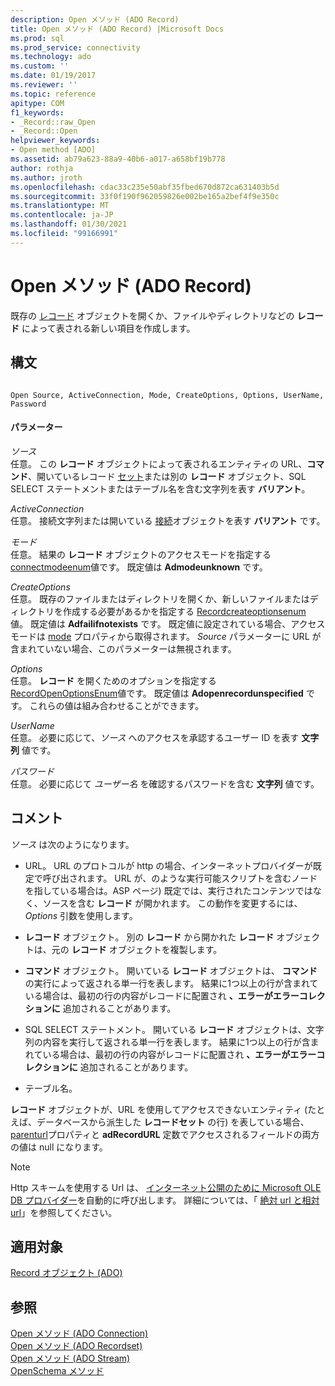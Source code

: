```yaml
---
description: Open メソッド (ADO Record)
title: Open メソッド (ADO Record) |Microsoft Docs
ms.prod: sql
ms.prod_service: connectivity
ms.technology: ado
ms.custom: ''
ms.date: 01/19/2017
ms.reviewer: ''
ms.topic: reference
apitype: COM
f1_keywords:
- _Record::raw_Open
- _Record::Open
helpviewer_keywords:
- Open method [ADO]
ms.assetid: ab79a623-88a9-40b6-a017-a658bf19b778
author: rothja
ms.author: jroth
ms.openlocfilehash: cdac33c235e50abf35fbed670d872ca631403b5d
ms.sourcegitcommit: 33f0f190f962059826e002be165a2bef4f9e350c
ms.translationtype: MT
ms.contentlocale: ja-JP
ms.lasthandoff: 01/30/2021
ms.locfileid: "99166991"
---
```

# <a name="open-method-ado-record"></a>Open メソッド (ADO Record)
既存の [レコード](./record-object-ado.md) オブジェクトを開くか、ファイルやディレクトリなどの **レコード** によって表される新しい項目を作成します。  
  
## <a name="syntax"></a>構文  
  
```  
  
Open Source, ActiveConnection, Mode, CreateOptions, Options, UserName, Password  
```  
  
#### <a name="parameters"></a>パラメーター  
 *ソース*  
 任意。 この **レコード** オブジェクトによって表されるエンティティの URL、**コマンド**、開いているレコード [セット](./recordset-object-ado.md)または別の **レコード** オブジェクト、SQL SELECT ステートメントまたはテーブル名を含む文字列を表す **バリアント**。  
  
 *ActiveConnection*  
 任意。 接続文字列または開いている [接続](./connection-object-ado.md)オブジェクトを表す **バリアント** です。  
  
 *モード*  
 任意。 結果の **レコード** オブジェクトのアクセスモードを指定する [connectmodeenum](./connectmodeenum.md)値です。 既定値は **Admodeunknown** です。  
  
 *CreateOptions*  
 任意。 既存のファイルまたはディレクトリを開くか、新しいファイルまたはディレクトリを作成する必要があるかを指定する [Recordcreateoptionsenum](./recordcreateoptionsenum.md) 値。 既定値は **Adfailifnotexists** です。 既定値に設定されている場合、アクセスモードは [mode](./mode-property-ado.md) プロパティから取得されます。 *Source* パラメーターに URL が含まれていない場合、このパラメーターは無視されます。  
  
 *Options*  
 任意。 **レコード** を開くためのオプションを指定する [RecordOpenOptionsEnum](./recordopenoptionsenum.md)値です。 既定値は **Adopenrecordunspecified** です。 これらの値は組み合わせることができます。  
  
 *UserName*  
 任意。 必要に応じて、*ソース* へのアクセスを承認するユーザー ID を表す **文字列** 値です。  
  
 *パスワード*  
 任意。 必要に応じて *ユーザー名* を確認するパスワードを含む **文字列** 値です。  
  
## <a name="remarks"></a>コメント  
 *ソース* は次のようになります。  
  
-   URL。 URL のプロトコルが http の場合、インターネットプロバイダーが既定で呼び出されます。 URL が、のような実行可能スクリプトを含むノードを指している場合は。ASP ページ) 既定では、実行されたコンテンツではなく、ソースを含む **レコード** が開かれます。 この動作を変更するには、 *Options* 引数を使用します。  
  
-   **レコード** オブジェクト。 別の **レコード** から開かれた **レコード** オブジェクトは、元の **レコード** オブジェクトを複製します。  
  
-   **コマンド** オブジェクト。 開いている **レコード** オブジェクトは、 **コマンド** の実行によって返される単一行を表します。 結果に1つ以上の行が含まれている場合は、最初の行の内容がレコードに配置され **、エラーがエラーコレクションに** 追加されることがあります。  
  
-   SQL SELECT ステートメント。 開いている **レコード** オブジェクトは、文字列の内容を実行して返される単一行を表します。 結果に1つ以上の行が含まれている場合は、最初の行の内容がレコードに配置され **、エラーがエラーコレクションに** 追加されることがあります。  
  
-   テーブル名。  
  
 **レコード** オブジェクトが、URL を使用してアクセスできないエンティティ (たとえば、データベースから派生した **レコードセット** の行) を表している場合、 [parenturl](./parenturl-property-ado.md)プロパティと **adRecordURL** 定数でアクセスされるフィールドの両方の値は null になります。  
  
> [!NOTE]
>  Http スキームを使用する Url は、 [インターネット公開のために Microsoft OLE DB プロバイダー](../../guide/appendixes/microsoft-ole-db-provider-for-internet-publishing.md)を自動的に呼び出します。 詳細については、「 [絶対 url と相対 url](../../guide/data/absolute-and-relative-urls.md)」を参照してください。  
  
## <a name="applies-to"></a>適用対象  
 [Record オブジェクト (ADO)](./record-object-ado.md)  
  
## <a name="see-also"></a>参照  
 [Open メソッド (ADO Connection)](./open-method-ado-connection.md)   
 [Open メソッド (ADO Recordset)](./open-method-ado-recordset.md)   
 [Open メソッド (ADO Stream)](./open-method-ado-stream.md)   
 [OpenSchema メソッド](./openschema-method.md)